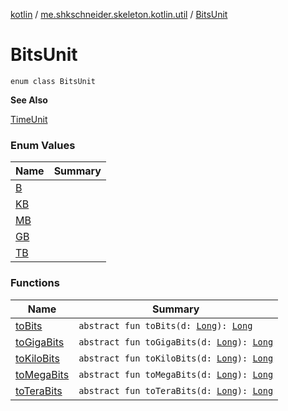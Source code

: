 [kotlin](../../index.md) / [me.shkschneider.skeleton.kotlin.util](../index.md) / [BitsUnit](./index.md)

# BitsUnit

`enum class BitsUnit`

**See Also**

[TimeUnit](https://docs.oracle.com/javase/6/docs/api/java/util/concurrent/TimeUnit.html)

### Enum Values

| Name | Summary |
|---|---|
| [B](-b/index.md) |  |
| [KB](-k-b/index.md) |  |
| [MB](-m-b/index.md) |  |
| [GB](-g-b/index.md) |  |
| [TB](-t-b/index.md) |  |

### Functions

| Name | Summary |
|---|---|
| [toBits](to-bits.md) | `abstract fun toBits(d: `[`Long`](https://kotlinlang.org/api/latest/jvm/stdlib/kotlin/-long/index.html)`): `[`Long`](https://kotlinlang.org/api/latest/jvm/stdlib/kotlin/-long/index.html) |
| [toGigaBits](to-giga-bits.md) | `abstract fun toGigaBits(d: `[`Long`](https://kotlinlang.org/api/latest/jvm/stdlib/kotlin/-long/index.html)`): `[`Long`](https://kotlinlang.org/api/latest/jvm/stdlib/kotlin/-long/index.html) |
| [toKiloBits](to-kilo-bits.md) | `abstract fun toKiloBits(d: `[`Long`](https://kotlinlang.org/api/latest/jvm/stdlib/kotlin/-long/index.html)`): `[`Long`](https://kotlinlang.org/api/latest/jvm/stdlib/kotlin/-long/index.html) |
| [toMegaBits](to-mega-bits.md) | `abstract fun toMegaBits(d: `[`Long`](https://kotlinlang.org/api/latest/jvm/stdlib/kotlin/-long/index.html)`): `[`Long`](https://kotlinlang.org/api/latest/jvm/stdlib/kotlin/-long/index.html) |
| [toTeraBits](to-tera-bits.md) | `abstract fun toTeraBits(d: `[`Long`](https://kotlinlang.org/api/latest/jvm/stdlib/kotlin/-long/index.html)`): `[`Long`](https://kotlinlang.org/api/latest/jvm/stdlib/kotlin/-long/index.html) |

